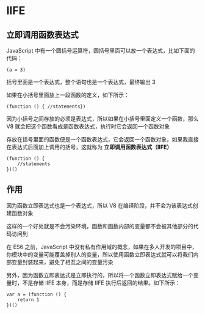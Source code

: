 # IIFE

## 立即调用函数表达式

JavaScript 中有一个圆括号运算符，圆括号里面可以放一个表达式，比如下面的代码：

```text
(a = 3)
```

括号里面是一个表达式，整个语句也是一个表达式，最终输出 3

如果在小括号里面放上一段函数的定义，如下所示：

```text
(function () { //statements})
```

因为小括号之间存放的必须是表达式，所以如果在小括号里面定义一个函数，那么 V8 就会把这个函数看成是函数表达式，执行时它会返回一个函数对象

存放在括号里面的函数便是一个函数表达式，它会返回一个函数对象，如果我直接在表达式后面加上调用的括号，这就称为 **立即调用函数表达式（IIFE）**

```text
(function () {
    //statements
})()
```

## 作用

因为函数立即表达式也是一个表达式，所以 V8 在编译阶段，并不会为该表达式创建函数对象

这样的一个好处就是不会污染环境，函数和函数内部的变量都不会被其他部分的代码访问到

在 ES6 之前，JavaScript 中没有私有作用域的概念，如果在多人开发的项目中，你模块中的变量可能覆盖掉别人的变量，所以使用函数立即表达式就可以将我们内部变量封装起来，避免了相互之间的变量污染

另外，因为函数立即表达式是立即执行的，所以将一个函数立即表达式赋给一个变量时，不是存储 IIFE 本身，而是存储 IIFE 执行后返回的结果。如下所示：

```text
var a = (function () {
    return 1
})()
```



